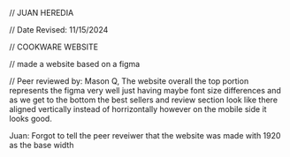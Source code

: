 // JUAN HEREDIA

 // Date Revised: 11/15/2024

 // COOKWARE WEBSITE

 // made a website based on a figma

// Peer reviewed by: Mason Q, The website overall the top portion represents the figma very well just having maybe font size differences and as we get to the bottom the best sellers and review section look like there aligned vertically instead of horrizontally however on the mobile side it looks good.

Juan: Forgot to tell the peer reveiwer that the website was made with 1920 as the base width